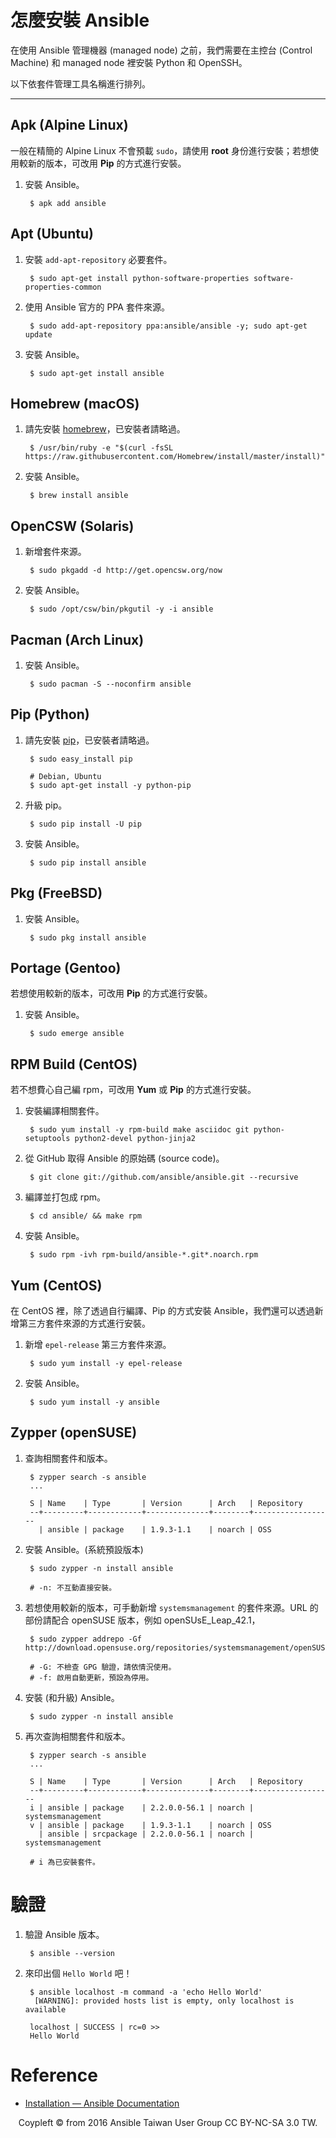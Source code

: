 # 怎麼安裝 Ansible

在使用 Ansible 管理機器 (managed node) 之前，我們需要在主控台 (Control Machine) 和 managed node 裡安裝 Python 和 OpenSSH。

以下依套件管理工具名稱進行排列。

---

## Apk (Alpine Linux)

一般在精簡的 Alpine Linux 不會預載 `sudo`，請使用 **root** 身份進行安裝；若想使用較新的版本，可改用 **Pip** 的方式進行安裝。  

1. 安裝 Ansible。
    
        $ apk add ansible

## Apt (Ubuntu) 

1. 安裝 `add-apt-repository` 必要套件。

        $ sudo apt-get install python-software-properties software-properties-common

2. 使用 Ansible 官方的 PPA 套件來源。

        $ sudo add-apt-repository ppa:ansible/ansible -y; sudo apt-get update

3. 安裝 Ansible。
    
        $ sudo apt-get install ansible

## Homebrew (macOS)

1. 請先安裝 [homebrew](http://brew.sh/index_zh-tw.html)，已安裝者請略過。

        $ /usr/bin/ruby -e "$(curl -fsSL https://raw.githubusercontent.com/Homebrew/install/master/install)"

2. 安裝 Ansible。

        $ brew install ansible

## OpenCSW (Solaris)

1. 新增套件來源。

        $ sudo pkgadd -d http://get.opencsw.org/now

2. 安裝 Ansible。

        $ sudo /opt/csw/bin/pkgutil -y -i ansible

## Pacman (Arch Linux)

1. 安裝 Ansible。

        $ sudo pacman -S --noconfirm ansible

## Pip (Python)

1. 請先安裝 [pip](https://pypi.python.org/pypi/pip)，已安裝者請略過。

        $ sudo easy_install pip

        # Debian, Ubuntu
        $ sudo apt-get install -y python-pip

2. 升級 pip。

        $ sudo pip install -U pip

3. 安裝 Ansible。
        
        $ sudo pip install ansible

## Pkg (FreeBSD)

1. 安裝 Ansible。

        $ sudo pkg install ansible

## Portage (Gentoo)

若想使用較新的版本，可改用 **Pip** 的方式進行安裝。

1. 安裝 Ansible。

        $ sudo emerge ansible

## RPM Build (CentOS)

若不想費心自己編 rpm，可改用 **Yum** 或 **Pip** 的方式進行安裝。

1. 安裝編譯相關套件。

        $ sudo yum install -y rpm-build make asciidoc git python-setuptools python2-devel python-jinja2

2. 從 GitHub 取得 Ansible 的原始碼 (source code)。

        $ git clone git://github.com/ansible/ansible.git --recursive

3. 編譯並打包成 rpm。

        $ cd ansible/ && make rpm

4. 安裝 Ansible。

        $ sudo rpm -ivh rpm-build/ansible-*.git*.noarch.rpm

## Yum (CentOS)

在 CentOS 裡，除了透過自行編譯、Pip 的方式安裝 Ansible，我們還可以透過新增第三方套件來源的方式進行安裝。

1. 新增 `epel-release` 第三方套件來源。

        $ sudo yum install -y epel-release

2. 安裝 Ansible。

        $ sudo yum install -y ansible

## Zypper (openSUSE)

1. 查詢相關套件和版本。

        $ zypper search -s ansible
        ...

        S | Name    | Type       | Version      | Arch   | Repository
        --+---------+------------+--------------+--------+------------------
          | ansible | package    | 1.9.3-1.1    | noarch | OSS

2. 安裝 Ansible。(系統預設版本)
    
        $ sudo zypper -n install ansible

        # -n: 不互動直接安裝。

3. 若想使用較新的版本，可手動新增 `systemsmanagement` 的套件來源。URL 的部份請配合 openSUSE 版本，例如 openSUsE_Leap_42.1， 

        $ sudo zypper addrepo -Gf http://download.opensuse.org/repositories/systemsmanagement/openSUSE_Leap_42.1/systemsmanagement.repo

        # -G: 不檢查 GPG 驗證，請依情況使用。
        # -f: 啟用自動更新，預設為停用。

4. 安裝 (和升級) Ansible。

        $ sudo zypper -n install ansible

5. 再次查詢相關套件和版本。

        $ zypper search -s ansible
        ...

        S | Name    | Type       | Version      | Arch   | Repository
        --+---------+------------+--------------+--------+------------------
        i | ansible | package    | 2.2.0.0-56.1 | noarch | systemsmanagement
        v | ansible | package    | 1.9.3-1.1    | noarch | OSS
          | ansible | srcpackage | 2.2.0.0-56.1 | noarch | systemsmanagement

        # i 為已安裝套件。

# 驗證

1. 驗證 Ansible 版本。

        $ ansible --version

2. 來印出個 `Hello World` 吧！

        $ ansible localhost -m command -a 'echo Hello World'
         [WARNING]: provided hosts list is empty, only localhost is available

        localhost | SUCCESS | rc=0 >>
        Hello World

# Reference

- [Installation — Ansible Documentation](http://docs.ansible.com/ansible/intro_installation.html)

<div style="text-align: center;">
Coypleft © from 2016 Ansible Taiwan User Group CC BY-NC-SA 3.0 TW.
</div>

